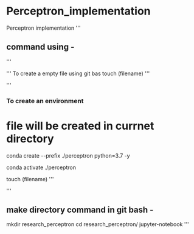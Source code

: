 # Perceptron_implementation

Perceptron implementation
'''
## command using -
'''

'''
To create a empty file using git bas 
touch (filename) 
'''

'''
### To create an environment 
# file will be created in currnet directory
conda create --prefix ./perceptron python=3.7 -y

conda activate ./perceptron

touch (filename) 
'''

'''
## make directory command in git bash -

mkdir research_perceptron
cd research_perceptron/
jupyter-notebook
'''
